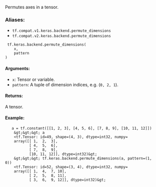 
Permutes axes in a tensor.
### Aliases:
- `tf.compat.v1.keras.backend.permute_dimensions`
- `tf.compat.v2.keras.backend.permute_dimensions`

```
 tf.keras.backend.permute_dimensions(
    x,
    pattern
)
```
#### Arguments:
- `x`: Tensor or variable.
- `pattern`: A tuple of dimension indices, e.g. (`0, 2, 1`).
#### Returns:

A tensor.
#### Example:

```
   a = tf.constant([[1, 2, 3], [4, 5, 6], [7, 8, 9], [10, 11, 12]])
    &gt;&gt;&gt; a
    <tf.Tensor: id=49, shape=(4, 3), dtype=int32, numpy=
    array([[ 1,  2,  3],
           [ 4,  5,  6],
           [ 7,  8,  9],
           [10, 11, 12]], dtype=int32)&gt;
    &gt;&gt;&gt; tf.keras.backend.permute_dimensions(a, pattern=(1, 0))
    <tf.Tensor: id=52, shape=(3, 4), dtype=int32, numpy=
    array([[ 1,  4,  7, 10],
           [ 2,  5,  8, 11],
           [ 3,  6,  9, 12]], dtype=int32)&gt;
  
```

